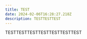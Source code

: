 ```yaml
---
title: TEST
date: 2024-02-06T16:28:27.218Z
description: TESTTESTTEST
---
```

TESTTESTTESTTESTTESTTESTTEST
